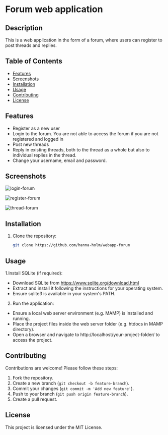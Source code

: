 # Forum web application

## Description
This is a web application in the form of a forum, where users can register to post threads and replies.

## Table of Contents
- [Features](#features)
- [Screenshots](#screenshots)
- [Installation](#installation)
- [Usage](#usage)
- [Contributing](#contributing)
- [License](#license)

## Features
- Register as a new user
- Login to the forum. You are not able to access the forum if you are not registered and logged in
- Post new threads
- Reply in existing threads, both to the thread as a whole but also to individual replies in the thread.
- Change your username, email and password.

## Screenshots
![login-forum](https://github.com/user-attachments/assets/af4bf471-bc9e-4c74-8b95-470549db1e57)

![register-forum](https://github.com/user-attachments/assets/9ee32748-d533-4c95-9871-ae230be99e36)

![thread-forum](https://github.com/user-attachments/assets/45645ded-56e5-4efd-b45b-f1d6d49033ca)

## Installation
1. Clone the repository:
   ```sh
   git clone https://github.com/hanna-holm/webapp-forum
   ```

## Usage
1.Install SQLite (if required):
- Download SQLite from https://www.sqlite.org/download.html
- Extract and install it following the instructions for your operating system.
- Ensure sqlite3 is available in your system's PATH.
2. Run the application:
  - Ensure a local web server environment (e.g. MAMP) is installed and running.
  - Place the project files inside the web server folder (e.g. htdocs in MAMP directory).
  - Open a browser and navigate to http://localhost/your-project-folder/ to access the project.

## Contributing
Contributions are welcome! Please follow these steps:
1. Fork the repository.
2. Create a new branch (`git checkout -b feature-branch`).
3. Commit your changes (`git commit -m 'Add new feature'`).
4. Push to your branch (`git push origin feature-branch`).
5. Create a pull request.

## License
This project is licensed under the MIT License.

